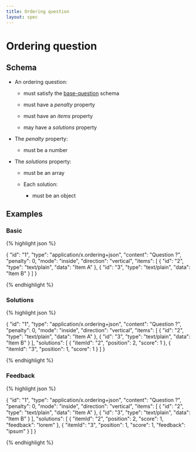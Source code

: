 ```yaml
---
title: Ordering question
layout: spec
---
```


# Ordering question

## Schema

* An ordering question:

  * must satisfy the [base-question](base-question.html) schema

  * must have a *penalty* property

  * must have an *items* property

  * may have a *solutions* property

* The *penalty* property:

  * must be a number

* The *solutions* property:

  * must be an array

  * Each solution:

    * must be an object

## Examples

### Basic

{% highlight json %}

{
  "id": "1",
  "type": "application/x.ordering+json",
  "content": "Question ?",
  "penalty": 0,
  "mode": "inside",
  "direction": "vertical",
  "items": [
    {
      "id": "2",
      "type": "text/plain",
      "data": "Item A"
    },
    {
      "id": "3",
      "type": "text/plain",
      "data": "Item B"
    }
  ]
}


{% endhighlight %}

### Solutions

{% highlight json %}

{
  "id": "1",
  "type": "application/x.ordering+json",
  "content": "Question ?",
  "penalty": 0,
  "mode": "inside",
  "direction": "vertical",
  "items": [
    {
      "id": "2",
      "type": "text/plain",
      "data": "Item A"
    },
    {
      "id": "3",
      "type": "text/plain",
      "data": "Item B"
    }
  ],
  "solutions": [
    {
      "itemId": "2",
      "position": 2,
      "score": 1
    },
    {
      "itemId": "3",
      "position": 1,
      "score": 1
    }
  ]
}


{% endhighlight %}

### Feedback

{% highlight json %}

{
  "id": "1",
  "type": "application/x.ordering+json",
  "content": "Question ?",
  "penalty": 0,
  "mode": "inside",
  "direction": "vertical",
  "items": [
    {
      "id": "2",
      "type": "text/plain",
      "data": "Item A"
    },
    {
      "id": "3",
      "type": "text/plain",
      "data": "Item B"
    }
  ],
  "solutions": [
    {
      "itemId": "2",
      "position": 2,
      "score": 1,
      "feedback": "lorem"
    },
    {
      "itemId": "3",
      "position": 1,
      "score": 1,
      "feedback": "ipsum"
    }
  ]
}


{% endhighlight %}


